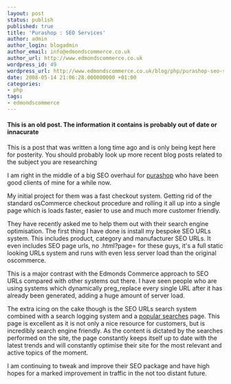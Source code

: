 ```yaml
---
layout: post
status: publish
published: true
title: 'Purashop : SEO Services'
author: admin
author_login: blogadmin
author_email: info@edmondscommerce.co.uk
author_url: http://www.edmondscommerce.co.uk
wordpress_id: 49
wordpress_url: http://www.edmondscommerce.co.uk/blog/php/purashop-seo-services/
date: 2008-05-14 21:06:28.000000000 +01:00
categories:
- php
tags:
- edmondscommerce
---
```

<div class="oldpost"><h4>This is an old post. The information it contains is probably out of date or innacurate</h4>
<p>
This is a post that was written a long time ago and is only being kept here for posterity.
You should probably look up more recent blog posts related to the subject you are researching
</p>
</div>
I am right in the middle of a big SEO overhaul for <a href="http://www.purashop.com">purashop</a> who have been good clients of mine for a while now.

My initial project for them was a fast checkout system. Getting rid of the standard osCommerce checkout procedure and rolling it all up into a single page which is loads faster, easier to use and much more customer friendly.

They have recently asked me to help them out with their search engine optimisation. The first thing I have done is install my bespoke SEO URLs system. This includes product, category and manufacturer SEO URLs. It even includes SEO page urls, no .html?page= for these guys, it's a full static looking URLs system and runs with even less server load than the original oscommerce.

This is a major contrast with the Edmonds Commerce approach to SEO URLs compared with other systems out there. I have seen people who are using systems which dynamically preg_replace every single URL after it has already been generated, adding a huge amount of server load.

The extra icing on the cake though is the SEO URLs search system combined with a search logging system and a <a href="http://www.purashop.com/popular_searches.php">popular searches</a> page. This page is excellent as it is not only a nice resource for customers, but is incredibly search engine friendly. As the content is dictated by the searches performed on the site, the page constantly keeps itself up to date with the latest trends and will constantly optimise their site for the most relevant and active topics of the moment.

I am continuing to tweak and improve their SEO package and have high hopes for a marked improvement in traffic in the not too distant future.

